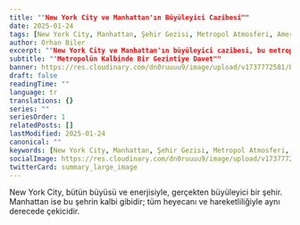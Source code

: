 ```yaml
---
title: ""New York City ve Manhattan'ın Büyüleyici Cazibesi""
date: 2025-01-24
tags: [New York City, Manhattan, Şehir Gezisi, Metropol Atmosferi, Amerika Seyahati]
author: Orhan Biler
excerpt: ""New York City ve Manhattan'ın büyüleyici cazibesi, bu metropol şehrin enerjik ve dinamik atmosferini keşfedin.""
subtitle: ""Metropolün Kalbinde Bir Gezintiye Davet""
banner: https://res.cloudinary.com/dn0ruuuu9/image/upload/v1737772581/blog-images/manhattan-city-of-20250124-212924.jpg
draft: false
readingTime: ""
language: tr
translations: {}
series: ""
seriesOrder: 1
relatedPosts: []
lastModified: 2025-01-24
canonical: ""
keywords: [New York City, Manhattan, Şehir Gezisi, Metropol Atmosferi, Amerika Seyahati]
socialImage: https://res.cloudinary.com/dn0ruuuu9/image/upload/v1737772581/blog-images/manhattan-city-of-20250124-212924.jpg
twitterCard: summary_large_image
---
```


New York City, bütün büyüsü ve enerjisiyle, gerçekten büyüleyici bir şehir. Manhattan ise bu şehrin kalbi gibidir; tüm heyecanı ve hareketliliğiyle aynı derecede çekicidir.